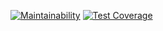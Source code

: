 [![Maintainability](https://api.codeclimate.com/v1/badges/c3f07a125220375daee5/maintainability)](https://codeclimate.com/github/hitriylis/frontend-project-46/maintainability) [![Test Coverage](https://api.codeclimate.com/v1/badges/c3f07a125220375daee5/test_coverage)](https://codeclimate.com/github/hitriylis/frontend-project-46/test_coverage)

<a href="https://asciinema.org/a/Qzy3ucuaqCNLtTm2S0cLUYrkQ" target="_blank"></a>
<a href="https://asciinema.org/a/gokKRSSqMQr2aN9ygBfQX2voI" target="_blank"></a>